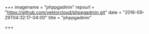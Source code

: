 +++
imagename = "phppgadmin"
repourl = "https://github.com/vektorcloud/phppgadmin.git"
date = "2016-09-29T04:32:17-04:00"
title = "phppgadmin"

+++

